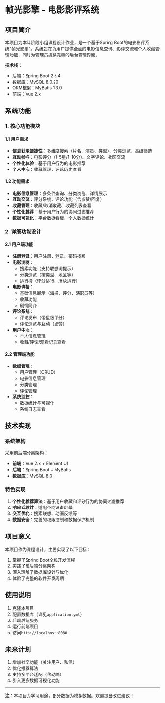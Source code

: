 # 帧光影擎 - 电影影评系统

## 项目简介

本项目为本科阶段小组课程设计作业，是一个基于Spring Boot的电影影评系统"帧光影擎"。系统旨在为用户提供全面的电影信息查询、影评交流和个人收藏管理功能，同时为管理员提供完善的后台管理界面。

**技术栈**：
- 后端：Spring Boot 2.5.4
- 数据库：MySQL 8.0.20
- ORM框架：MyBatis 1.3.0
- 前端：Vue 2.x

## 系统功能

### 1. 核心功能模块

#### 1.1 用户需求
- **信息获取便捷性**：多维度搜索（片名、演员、类型）、分类浏览、高级筛选
- **互动参与**：电影评分（1-5星/1-10分）、文字评论、社区交流
- **个性化体验**：基于用户行为的电影推荐
- **个人中心**：收藏管理、评论历史查看

#### 1.2 功能需求
- **电影信息管理**：多条件查询、分类浏览、详情展示
- **互动交流**：评分系统、评论功能（含点赞/回复）
- **收藏管理**：收藏/取消收藏、收藏列表查看
- **个性化推荐**：基于用户行为的协同过滤推荐
- **数据可视化**：平台数据看板、个人数据统计

### 2. 详细功能设计

#### 2.1 用户端功能
- **注册登录**：用户注册、登录、密码找回
- **电影浏览**：
  - 搜索功能（支持联想词提示）
  - 分类浏览（按类型、地区等）
  - 排行榜（评分排行、播放排行）
- **电影详情**：
  - 基础信息展示（海报、评分、演职员等）
  - 收藏功能
  - 剧情简介
- **评论系统**：
  - 评论发布（带星级评分）
  - 评论浏览与互动（点赞）
- **用户中心**：
  - 个人信息管理
  - 收藏/评论/观看记录查看

#### 2.2 管理端功能
- **数据管理**：
  - 用户管理（CRUD）
  - 电影信息管理
  - 分类管理
  - 评论管理
- **系统监控**：
  - 数据统计与可视化
  - 系统日志查看

## 技术实现

### 系统架构
采用前后端分离架构：
- **前端**：Vue 2.x + Element UI
- **后端**：Spring Boot + MyBatis
- **数据库**：MySQL 8.0

### 特色实现
1. **个性化推荐算法**：基于用户收藏和评分行为的协同过滤推荐
2. **响应式设计**：适配不同设备屏幕
3. **交互优化**：搜索联想、动画反馈等
4. **数据安全**：完善的权限控制和数据保护机制

## 项目意义

本项目作为课程设计，主要实现了以下目标：
1. 掌握了Spring Boot全栈开发流程
2. 实践了前后端分离架构
3. 深入理解了数据库设计与优化
4. 体验了完整的软件开发周期

## 使用说明

1. 克隆本项目
2. 配置数据库（详见`application.yml`）
3. 启动后端服务
4. 运行前端项目
5. 访问`http://localhost:8080`

## 未来计划

1. 增加社交功能（关注用户、私信）
2. 优化推荐算法
3. 支持多平台适配（移动端）
4. 引入更多数据可视化功能

---

**注**：本项目为学习用途，部分数据为模拟数据。欢迎提出改进建议！
